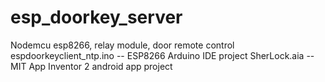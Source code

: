 # esp_doorkey_server
Nodemcu esp8266, relay module, door remote control
espdoorkeyclient_ntp.ino  -- ESP8266 Arduino IDE project
SherLock.aia  -- MIT App Inventor 2 android app project
